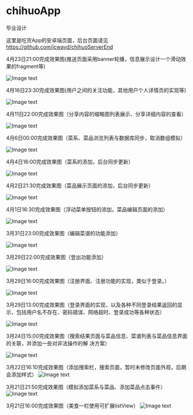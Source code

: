 # chihuoApp
毕业设计

这里是吃货App的安卓端页面，后台页面请见 https://github.com/jcwayd/chihuoServerEnd

4月23日21:00完成效果图(推送页面采用banner轮播，信息展示设计一个滑动效果的fragment等)

![Image text](https://github.com/jcwayd/chihuoApp/blob/master/imgFolder/20180423_1.gif)

4月16日23:30完成效果图(用户之间的关注功能，其他用户个人详情页的实现等)

![Image text](https://github.com/jcwayd/chihuoApp/blob/master/imgFolder/20180416_1.gif)

4月11日22:00完成效果图（分享内容的缩略图列表展示、分享详细内容的查看）

![Image text](https://github.com/jcwayd/chihuoApp/blob/master/imgFolder/20180411_1.gif)

4月6日00:00完成效果图（菜系、菜品浏览列表与数据库同步，取消数组模拟）

![Image text](https://github.com/jcwayd/chihuoApp/blob/master/imgFolder/20180406_1.gif)

4月4日16:00完成效果图（菜系的添加，后台同步更新）

![Image text](https://github.com/jcwayd/chihuoApp/blob/master/imgFolder/20180404_1.gif)

4月2日21:30完成效果图（菜品展示页面的添加，后台同步更新）

![Image text](https://github.com/jcwayd/chihuoApp/blob/master/imgFolder/20180402_1.gif)

4月1日16:30完成效果图（浮动菜单按钮的添加，菜品编辑页面的添加）

![Image text](https://github.com/jcwayd/chihuoApp/blob/master/imgFolder/20180401_1.gif)

3月31日23:00完成效果图（编辑菜谱的功能添加）

![Image text](https://github.com/jcwayd/chihuoApp/blob/master/imgFolder/20180331_1.gif)

3月29日22:00完成效果图（登出功能添加）

![Image text](https://github.com/jcwayd/chihuoApp/blob/master/imgFolder/20180329_3.gif)

3月29日16:00完成效果图（注册界面、注册功能的实现，类似于登录。）

![Image text](https://github.com/jcwayd/chihuoApp/blob/master/imgFolder/20180328_2.gif)

3月29日13:00完成效果图（登录界面的实现，以及各种不同登录结果返回的显示，包括用户名不存在、密码错误、网络超时、登录成功等各种状态）

![Image text](https://github.com/jcwayd/chihuoApp/blob/master/imgFolder/20180329_1.gif)

3月24日15:00完成效果图（搜索结果页面与菜品信息、菜谱列表与菜品信息界面的关联，并添加一些对非法操作的解
决方案）

![Image text](https://github.com/jcwayd/chihuoApp/blob/master/imgFolder/20180324_1.gif)

3月22日16:10完成效果图（添加搜索栏，搜索页面，暂时未修改页面外观，后期会添加样式）
![Image text](https://github.com/jcwayd/chihuoApp/blob/master/imgFolder/20180322_1.gif)

3月21日21:50完成效果图（模拟添加菜系与菜品、添加菜品点击事件）
![Image text](https://github.com/jcwayd/chihuoApp/blob/master/imgFolder/20180321_2.gif)

3月21日16:00完成效果图（美食一栏使用可扩展listView）
![Image text](https://github.com/jcwayd/chihuoApp/blob/master/imgFolder/20180321.gif)